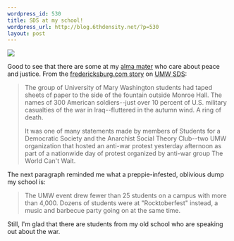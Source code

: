 ```yaml
--- 
wordpress_id: 530
title: SDS at my school!
wordpress_url: http://blog.6thdensity.net/?p=530
layout: post
---
```

<img src='http://fredericksburg.com/News/FLS/2006/102006/10062006/lo100606warprotest.jpg' />

Good to see that there are some at my <a href="http://umw.edu">alma mater</a> who care about peace and justice.  From the <a href="http://fredericksburg.com/News/FLS/2006/102006/10062006/227306">fredericksburg.com story</a> on <a href="http://www.studentsforademocraticsociety.org/umw/main.html">UMW SDS</a>:
<blockquote>The group of University of Mary Washington students had taped sheets of paper to the side of the fountain outside Monroe Hall. The names of 300 American soldiers--just over 10 percent of U.S. military casualties of the war in Iraq--fluttered in the autumn wind. A ring of death.

It was one of many statements made by members of Students for a Democratic Society and the Anarchist Social Theory Club--two UMW organization that hosted an anti-war protest yesterday afternoon as part of a nationwide day of protest organized by anti-war group The World Can't Wait.</blockquote>
The next paragraph reminded me what a preppie-infested, oblivious dump my school is:
<blockquote>The UMW event drew fewer than 25 students on a campus with more than 4,000. Dozens of students were at "Rocktoberfest" instead, a music and barbecue party going on at the same time.</blockquote>
Still, I'm glad that there are students from my old school who are speaking out about the war.
